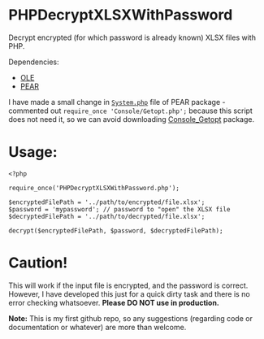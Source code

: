 # PHPDecryptXLSXWithPassword
Decrypt encrypted (for which password is already known) XLSX files with PHP.

Dependencies:
- [OLE](https://github.com/pear/OLE/)
- [PEAR](https://pear.php.net/package/PEAR/)

I have made a small change in [`System.php`](lib/System.php#L20) file of PEAR package - commented out `require_once 'Console/Getopt.php';` because this script does not need it, so we can avoid downloading [Console_Getopt](https://github.com/pear/Console_Getopt/) package.

# Usage:

```
<?php

require_once('PHPDecryptXLSXWithPassword.php');

$encryptedFilePath = '../path/to/encrypted/file.xlsx';
$password = 'mypassword'; // password to "open" the XLSX file
$decryptedFilePath = '../path/to/decrypted/file.xlsx';

decrypt($encryptedFilePath, $password, $decryptedFilePath);
```

# Caution!

This will work if the input file is encrypted, and the password is correct. However, I have developed this just for a quick dirty task and there is no error checking whatsoever. **Please DO NOT use in production.**

**Note:** This is my first github repo, so any suggestions (regarding code or documentation or whatever) are more than welcome.
